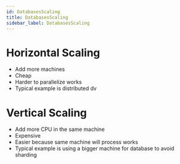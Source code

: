 ```yaml
---
id: DatabasesScaling
title: DatabasesScaling
sidebar_label: DatabasesScaling
---
```


# Horizontal Scaling

- Add more machines
- Cheap
- Harder to parallelize works
- Typical example is distributed dv

# Vertical Scaling

- Add more CPU in the same machine
- Expensive
- Easier because same machine will process works
- Typical example is using a bigger machine for database to avoid sharding
